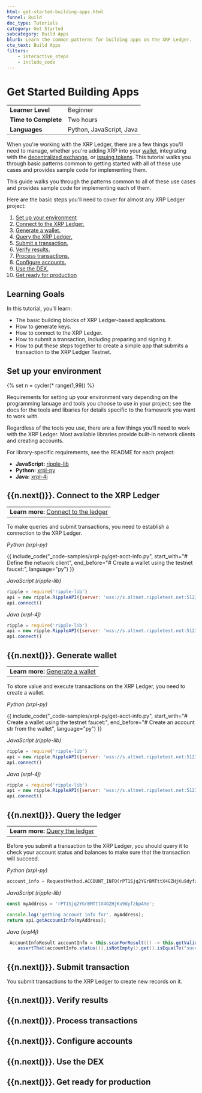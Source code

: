 ```yaml
---
html: get-started-building-apps.html
funnel: Build
doc_type: Tutorials
category: Get Started
subcategory: Build Apps
blurb: Learn the common patterns for building apps on the XRP Ledger.
cta_text: Build Apps
filters:
    - interactive_steps
    - include_code
---
```


# Get Started Building Apps

| | | 
|-------------------|----------|
| **Learner Level** | Beginner |
| **Time to Complete** | Two hours |
| **Languages** | Python, JavaScript, Java | 

When you're working with the XRP Ledger, there are a few things you'll need to manage, whether you're adding XRP into your [wallet](wallets.html), integrating with the [decentralized exchange](decentralized-exchange.html), or [issuing tokens](issued-currencies.html). This tutorial walks you through basic patterns common to getting started with all of these use cases and provides sample code for implementing them.

This guide walks you through the patterns common to all of these use cases and provides sample code for implementing each of them. 

Here are the basic steps you’ll need to cover for almost any XRP Ledger project:


1. [Set up your environment](#1-set-up-your-environment)
1. [Connect to the XRP Ledger.](#2-connect-to-the-xrp-ledger)
1. [Generate a wallet.](#3-generate-wallet)
1. [Query the XRP Ledger.](#4-query-the-xrp-ledger)
1. [Submit a transaction.](#5-submit-transaction~) 
1. [Verify results.](#6-verify-results)
1. [Process transactions.](#7-process-transactions)
1. [Configure accounts.](#8-configure-accounts)
1. [Use the DEX.](#9-use-the-dex)
1. [Get ready for production](#10-get-ready-for-production)


## Learning Goals

In this tutorial, you’ll learn: 

* The basic building blocks of XRP Ledger-based applications.
* How to generate keys.
* How to connect to the XRP Ledger.
* How to submit a transaction, including preparing and signing it. 
* How to put these steps together to create a simple app that submits a transaction to the XRP Ledger Testnet. 


## Set up your environment
{% set n = cycler(* range(1,99)) %}


Requirements for setting up your environment vary depending on the programming lanuage and tools you choose to use in your project; see the docs for the tools and libaries for details specific to the framework you want to work with. 

Regardless of the tools you use, there are a few things you’ll need to work with the XRP Ledger. Most available libraries provide built-in network clients and creating accounts. 


For library-specific requirements, see the README for each project:

* **JavaScript:** [ripple-lib](~https://github.com/ripple/ripple-lib~)
* **Python:** [xrpl-py](~https://github.com/xpring-eng/xrpl-py~)
* **Java:** [xrpl-4j](~https://github.com/XRPLF/xrpl4j~)


## {{n.next()}}. Connect to the XRP Ledger

||
|----------|
|**Learn more:**  [Connect to the ledger](connect-to-ledger.html)|


To make queries and submit transactions, you need to establish a connection to the XRP Ledger.


<!-- MULTICODE_BLOCK_START -->

*Python (xrpl-py)*


{{ include_code("_code-samples/xrpl-py/get-acct-info.py", start_with="# Define the network client", 
end_before="# Create a wallet using the testnet faucet:", language="py") }}


*JavaScript (ripple-lib)*

```js
ripple = require('ripple-lib')
api = new ripple.RippleAPI({server: 'wss://s.altnet.rippletest.net:51233'})
api.connect()
```

*Java (xrpl-4j)*

```js
ripple = require('ripple-lib')
api = new ripple.RippleAPI({server: 'wss://s.altnet.rippletest.net:51233'})
api.connect()
```

<!-- MULTICODE_BLOCK_END -->


## {{n.next()}}. Generate wallet


||
|----------|
|**Learn more:**  [Generate a wallet](generate-a-wallet.html)|

To store value and execute transactions on the XRP Ledger, you need to create a wallet.

<!-- MULTICODE_BLOCK_START -->

*Python (xrpl-py)*


{{ include_code("_code-samples/xrpl-py/get-acct-info.py", start_with="# Create a wallet using the testnet faucet:", end_before="# Create an account str from the wallet", language="py") }}

*JavaScript (ripple-lib)*

```js
ripple = require('ripple-lib')
api = new ripple.RippleAPI({server: 'wss://s.altnet.rippletest.net:51233'})
api.connect()
```

*Java (xrpl-4j)*

```js
ripple = require('ripple-lib')
api = new ripple.RippleAPI({server: 'wss://s.altnet.rippletest.net:51233'})
api.connect()
```

<!-- MULTICODE_BLOCK_END -->



## {{n.next()}}. Query the ledger

||
|----------|
|**Learn more:**  [Query the ledger](query-the-ledger.html)|

Before you submit a transaction to the XRP Ledger, you should query it to check your account status and balances to make sure that the transaction will succeed. 

<!-- MULTICODE_BLOCK_START -->

*Python (xrpl-py)*

```py
account_info = RequestMethod.ACCOUNT_INFO(rPT1Sjq2YGrBMTttX4GZHjKu9dyfzbpAYe)
```

*JavaScript (ripple-lib)*

```js
const myAddress = 'rPT1Sjq2YGrBMTttX4GZHjKu9dyfzbpAYe';

console.log('getting account info for', myAddress);
return api.getAccountInfo(myAddress);
```

*Java (xrpl4j)*

```java
 AccountInfoResult accountInfo = this.scanForResult(() -> this.getValidatedAccountInfo(wallet.classicAddress()));
    assertThat(accountInfo.status()).isNotEmpty().get().isEqualTo("success");
```

<!-- MULTICODE_BLOCK_END -->


## {{n.next()}}. Submit transaction

You submit transactions to the XRP Ledger to create new records on it. 


## {{n.next()}}. Verify results

## {{n.next()}}. Process transactions

## {{n.next()}}. Configure accounts

## {{n.next()}}. Use the DEX

## {{n.next()}}. Get ready for production


